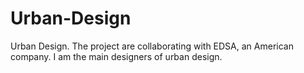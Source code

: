 # Urban-Design
Urban Design. The project are collaborating with EDSA, an American company. I am the main designers of urban design.
